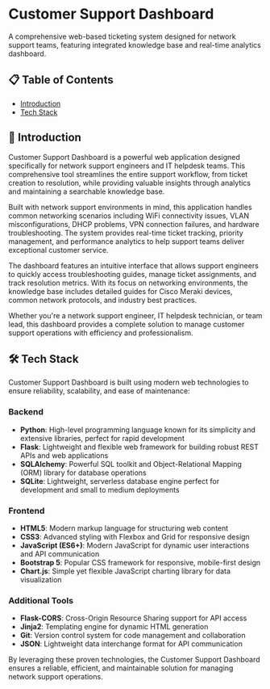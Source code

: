 # Customer Support Dashboard

A comprehensive web-based ticketing system designed for network support teams, featuring integrated knowledge base and real-time analytics dashboard.

## 📋 Table of Contents
- [Introduction](#-introduction)
- [Tech Stack](#️-tech-stack)

## 🎯 Introduction

Customer Support Dashboard is a powerful web application designed specifically for network support engineers and IT helpdesk teams. This comprehensive tool streamlines the entire support workflow, from ticket creation to resolution, while providing valuable insights through analytics and maintaining a searchable knowledge base.

Built with network support environments in mind, this application handles common networking scenarios including WiFi connectivity issues, VLAN misconfigurations, DHCP problems, VPN connection failures, and hardware troubleshooting. The system provides real-time ticket tracking, priority management, and performance analytics to help support teams deliver exceptional customer service.

The dashboard features an intuitive interface that allows support engineers to quickly access troubleshooting guides, manage ticket assignments, and track resolution metrics. With its focus on networking environments, the knowledge base includes detailed guides for Cisco Meraki devices, common network protocols, and industry best practices.

Whether you're a network support engineer, IT helpdesk technician, or team lead, this dashboard provides a complete solution to manage customer support operations with efficiency and professionalism.

## 🛠️ Tech Stack

Customer Support Dashboard is built using modern web technologies to ensure reliability, scalability, and ease of maintenance:

### Backend
* **Python**: High-level programming language known for its simplicity and extensive libraries, perfect for rapid development
* **Flask**: Lightweight and flexible web framework for building robust REST APIs and web applications
* **SQLAlchemy**: Powerful SQL toolkit and Object-Relational Mapping (ORM) library for database operations
* **SQLite**: Lightweight, serverless database engine perfect for development and small to medium deployments

### Frontend
* **HTML5**: Modern markup language for structuring web content
* **CSS3**: Advanced styling with Flexbox and Grid for responsive design
* **JavaScript (ES6+)**: Modern JavaScript for dynamic user interactions and API communication
* **Bootstrap 5**: Popular CSS framework for responsive, mobile-first design
* **Chart.js**: Simple yet flexible JavaScript charting library for data visualization

### Additional Tools
* **Flask-CORS**: Cross-Origin Resource Sharing support for API access
* **Jinja2**: Templating engine for dynamic HTML generation
* **Git**: Version control system for code management and collaboration
* **JSON**: Lightweight data interchange format for API communication

By leveraging these proven technologies, the Customer Support Dashboard ensures a reliable, efficient, and maintainable solution for managing network support operations.
